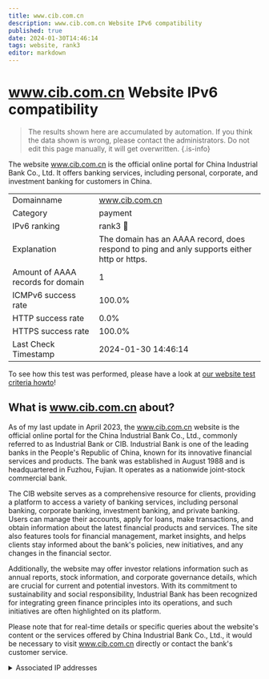 ```yaml
---
title: www.cib.com.cn
description: www.cib.com.cn Website IPv6 compatibility
published: true
date: 2024-01-30T14:46:14
tags: website, rank3
editor: markdown
---
```


# www.cib.com.cn Website IPv6 compatibility

> The results shown here are accumulated by automation. If you think the data shown is wrong, please contact the administrators. 
> Do not edit this page manually, it will get overwritten.
{.is-info}

The website www.cib.com.cn is the official online portal for China Industrial Bank Co., Ltd. It offers banking services, including personal, corporate, and investment banking for customers in China.


|   |   |
| - | - |
| Domainname | www.cib.com.cn
| Category | payment |
| IPv6 ranking | rank3 :3rd_place_medal: |
| Explanation | The domain has an AAAA record, does respond to ping and anly supports either http or https. |
| Amount of AAAA records for domain | 1 |
| ICMPv6 success rate | 100.0%|
| HTTP success rate | 0.0% |
| HTTPS success rate | 100.0% |
| Last Check Timestamp | 2024-01-30 14:46:14 |

To see how this test was performed, please have a look at [our website test criteria howto](/howto/testcriteria/website)!


## What is www.cib.com.cn about?
As of my last update in April 2023, the www.cib.com.cn website is the official online portal for the China Industrial Bank Co., Ltd., commonly referred to as Industrial Bank or CIB. Industrial Bank is one of the leading banks in the People's Republic of China, known for its innovative financial services and products. The bank was established in August 1988 and is headquartered in Fuzhou, Fujian. It operates as a nationwide joint-stock commercial bank.

The CIB website serves as a comprehensive resource for clients, providing a platform to access a variety of banking services, including personal banking, corporate banking, investment banking, and private banking. Users can manage their accounts, apply for loans, make transactions, and obtain information about the latest financial products and services. The site also features tools for financial management, market insights, and helps clients stay informed about the bank's policies, new initiatives, and any changes in the financial sector.

Additionally, the website may offer investor relations information such as annual reports, stock information, and corporate governance details, which are crucial for current and potential investors. With its commitment to sustainability and social responsibility, Industrial Bank has been recognized for integrating green finance principles into its operations, and such initiatives are often highlighted on its platform.

Please note that for real-time details or specific queries about the website's content or the services offered by China Industrial Bank Co., Ltd., it would be necessary to visit www.cib.com.cn directly or contact the bank's customer service.



<details>
<summary>Associated IP addresses</summary>

2a01:53c0:ff0c::36

</details>

